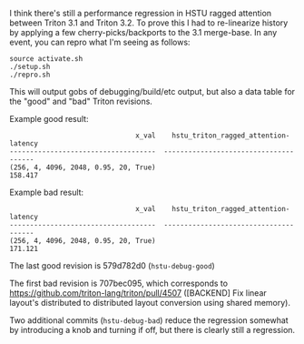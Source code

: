 I think there's still a performance regression in HSTU ragged attention between
Triton 3.1 and Triton 3.2.  To prove this I had to re-linearize history by
applying a few cherry-picks/backports to the 3.1 merge-base.  In any event, you
can repro what I'm seeing as follows:

```
source activate.sh
./setup.sh
./repro.sh
```

This will output gobs of debugging/build/etc output, but also a data table for the "good" and "bad" Triton revisions.

Example good result:
```
                               x_val    hstu_triton_ragged_attention-latency
------------------------------------  --------------------------------------
(256, 4, 4096, 2048, 0.95, 20, True)                                 158.417
```

Example bad result:
```
                               x_val    hstu_triton_ragged_attention-latency
------------------------------------  --------------------------------------
(256, 4, 4096, 2048, 0.95, 20, True)                                 171.121
```

The last good revision is 579d782d0 (`hstu-debug-good`)

The first bad revision is 707bec095, which corresponds to
https://github.com/triton-lang/triton/pull/4507 ([BACKEND] Fix linear layout's
distributed to distributed layout conversion using shared memory).

Two additional commits (`hstu-debug-bad`) reduce the regression somewhat by
introducing a knob and turning if off, but there is clearly still a regression.
